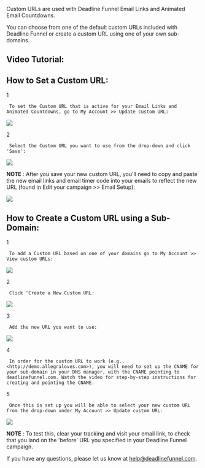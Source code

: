 Custom URLs are used with Deadline Funnel Email Links and Animated Email
Countdowns.

You can choose from one of the default custom URLs included with Deadline
Funnel or create a custom URL using one of your own sub-domains.

##  Video Tutorial:

## How to Set a Custom URL:

1

     To set the Custom URL that is active for your Email Links and Animated Countdowns, go to My Account >> Update custom URL: 

![](https://d33v4339jhl8k0.cloudfront.net/docs/assets/53974d6ce4b0c76107b109d1/images/5a85fb4a2c7d3a4a41992c41/file-DwTKDHDG7U.png)

2

     Select the Custom URL you want to use from the drop-down and click 'Save': 

![](https://d33v4339jhl8k0.cloudfront.net/docs/assets/53974d6ce4b0c76107b109d1/images/5a9476330428635340559822/file-LD4rWZhJ3x.png)

**NOTE** :   After you save your new custom URL, you'll need to copy and paste
the new email links and email timer code into your emails to reflect the new
URL (found in Edit your campaign >> Email Setup):

![](https://d33v4339jhl8k0.cloudfront.net/docs/assets/53974d6ce4b0c76107b109d1/images/5a85fd0d2c7d3a4a41992c59/file-6xUOe0iwtt.png)

## How to Create a Custom URL using a Sub-Domain:

1

     To add a Custom URL based on one of your domains go to My Account >> View custom URLs: 

![](https://d33v4339jhl8k0.cloudfront.net/docs/assets/53974d6ce4b0c76107b109d1/images/5a85fe2b2c7d3a4a41992c67/file-PNkMnJYT3y.png)

2

     Click 'Create a New Custom URL: 

![](https://d33v4339jhl8k0.cloudfront.net/docs/assets/53974d6ce4b0c76107b109d1/images/5a85fe790428634376d02f46/file-Xl1Et1EQxs.png)

3

     Add the new URL you want to use: 

![](https://d33v4339jhl8k0.cloudfront.net/docs/assets/53974d6ce4b0c76107b109d1/images/5a85ff3d0428634376d02f4c/file-01mkf0r2m9.png)

4

     In order for the custom URL to work (e.g., <http://demo.allegraloves.com>), you will need to set up the CNAME for your sub-domain in your DNS manager, with the CNAME pointing to deadlinefunnel.com. Watch the video for step-by-step instructions for creating and pointing the CNAME. 

5

     Once this is set up you will be able to select your new custom URL from the drop-down under My Account >> Update custom URL: 

![](https://d33v4339jhl8k0.cloudfront.net/docs/assets/53974d6ce4b0c76107b109d1/images/5a94769c2c7d3a54cdfcd1a7/file-lCdlONLlpW.png)

**NOTE** :  To test this, clear your tracking and visit your email link, to
check that you land on the 'before' URL you specified in your Deadline Funnel
campaign.

If you have any questions, please let us know at
[help@deadlinefunnel.com](mailto:mailto:help@deadlinefunnel.com).

##

##

